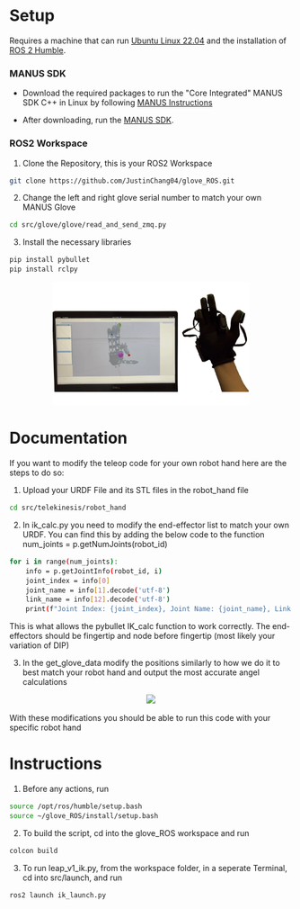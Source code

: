 # Setup
Requires a machine that can run [Ubuntu Linux 22.04](https://docs.ros.org/en/humble/Installation/Alternatives/Ubuntu-Development-Setup.html) and the installation of [ROS 2 Humble](https://docs.ros.org/en/humble/index.html).

### MANUS SDK
- Download the required packages to run the "Core Integrated" MANUS SDK C++ in Linux by following [MANUS Instructions](https://docs.manus-meta.com/2.4.0/Plugins/SDK/Linux/)

- After downloading, run the [MANUS SDK](https://github.com/Soltanilara/Krysalis_Hand/tree/6109bbc9e07616c5b7049191f57431e49df69b65/SDKClient_Linux). 

### ROS2 Workspace
1. Clone the Repository, this is your ROS2 Workspace 
```bash
git clone https://github.com/JustinChang04/glove_ROS.git
```

2. Change the left and right glove serial number to match your own MANUS Glove
```bash
cd src/glove/glove/read_and_send_zmq.py
```


3. Install the necessary libraries 
```bash
pip install pybullet
pip install rclpy
```
<div style="text-align: center;">
    <img src="image/pybullet_figure.png" width="350"/>
</div>

# Documentation
If you want to modify the teleop code for your own robot hand here are the steps to do so: 

1. Upload your URDF File and its STL files in the robot_hand file
```bash
cd src/telekinesis/robot_hand
```

2. In ik_calc.py you need to modify the end-effector list to match your own URDF. You can find this by adding the below code to the function
num_joints = p.getNumJoints(robot_id)
```bash
for i in range(num_joints):
    info = p.getJointInfo(robot_id, i)
    joint_index = info[0]
    joint_name = info[1].decode('utf-8')
    link_name = info[12].decode('utf-8') 
    print(f"Joint Index: {joint_index}, Joint Name: {joint_name}, Link Name: {link_name}")
```
This is what allows the pybullet IK_calc function to work correctly. The end-effectors should be fingertip and node before fingertip (most likely your variation of DIP)


3. In the get_glove_data modify the positions similarly to how we do it to best match your robot hand and output the most accurate angel calculations 

<div style="text-align: center;">
    <img src="image/get_glove_data.png" width="350"/>
</div>


With these modifications you should be able to run this code with your specific robot hand

# Instructions

1. Before any actions, run
```bash
source /opt/ros/humble/setup.bash
source ~/glove_ROS/install/setup.bash
```

2. To build the script, cd into the glove_ROS workspace and run
```bash
colcon build
```

3. To run leap_v1_ik.py, from the workspace folder, in a seperate Terminal, cd into src/launch, and run
```bash
ros2 launch ik_launch.py
```
